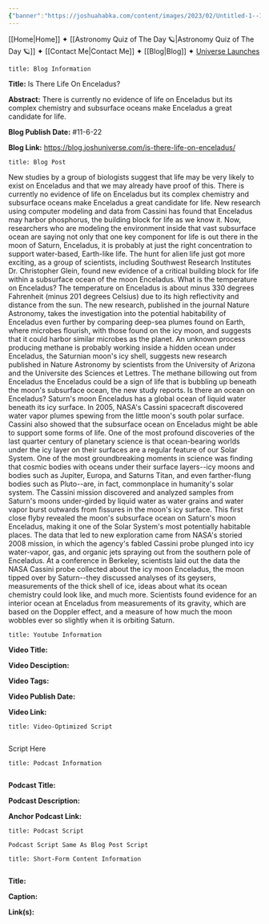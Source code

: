 ```yaml
---
{"banner":"https://joshuahabka.com/content/images/2023/02/Untitled-1--1--2--1-.webp","banner_x":0.5,"dg-publish":true,"permalink":"/blog/is-there-life-on-enceladus/","dgPassFrontmatter":true,"noteIcon":"","created":"","updated":""}
---
```




<div class="transclusion internal-embed is-loaded"><div class="markdown-embed">



[[Home\|Home]] ✦ [[Astronomy Quiz of The Day 🪐\|Astronomy Quiz of The Day 🪐]] ✦ [[Contact Me\|Contact Me]] ✦ [[Blog\|Blog]] ✦ [Universe Launches](https://stardashusa.com/)


</div></div>


```ad-info
title: Blog Information
```

**Title:** Is There Life On Enceladus?

**Abstract:** There is currently no evidence of life on Enceladus but its complex chemistry and subsurface oceans make Enceladus a great candidate for life.

**Blog Publish Date:** #11-6-22

**Blog Link:** https://blog.joshuniverse.com/is-there-life-on-enceladus/

```ad-abstract
title: Blog Post
```

New studies by a group of biologists suggest that life may be very likely to exist on Enceladus and that we may already have proof of this. There is currently no evidence of life on Enceladus but its complex chemistry and subsurface oceans make Enceladus a great candidate for life. New research using computer modeling and data from Cassini has found that Enceladus may harbor phosphorus, the building block for life as we know it. Now, researchers who are modeling the environment inside that vast subsurface ocean are saying not only that one key component for life is out there in the moon of Saturn, Enceladus, it is probably at just the right concentration to support water-based, Earth-like life. The hunt for alien life just got more exciting, as a group of scientists, including Southwest Research Institutes Dr. Christopher Glein, found new evidence of a critical building block for life within a subsurface ocean of the moon Enceladus.
What is the temperature on Enceladus?
The temperature on Enceladus is about minus 330 degrees Fahrenheit (minus 201 degrees Celsius) due to its high reflectivity and distance from the sun.
The new research, published in the journal Nature Astronomy, takes the investigation into the potential habitability of Enceladus even further by comparing deep-sea plumes found on Earth, where microbes flourish, with those found on the icy moon, and suggests that it could harbor similar microbes as the planet. An unknown process producing methane is probably working inside a hidden ocean under Enceladus, the Saturnian moon's icy shell, suggests new research published in Nature Astronomy by scientists from the University of Arizona and the Universite des Sciences et Lettres. The methane billowing out from Enceladus the Enceladus could be a sign of life that is bubbling up beneath the moon's subsurface ocean, the new study reports.
Is there an ocean on Enceladus?
Saturn's moon Enceladus has a global ocean of liquid water beneath its icy surface. In 2005, NASA's Cassini spacecraft discovered water vapor plumes spewing from the little moon's south polar surface. Cassini also showed that the subsurface ocean on Enceladus might be able to support some forms of life.
One of the most profound discoveries of the last quarter century of planetary science is that ocean-bearing worlds under the icy layer on their surfaces are a regular feature of our Solar System. One of the most groundbreaking moments in science was finding that cosmic bodies with oceans under their surface layers--icy moons and bodies such as Jupiter, Europa, and Saturns Titan, and even farther-flung bodies such as Pluto--are, in fact, commonplace in humanity's solar system.
The Cassini mission discovered and analyzed samples from Saturn's moons under-girded by liquid water as water grains and water vapor burst outwards from fissures in the moon's icy surface. This first close flyby revealed the moon's subsurface ocean on Saturn's moon Enceladus, making it one of the Solar System's most potentially habitable places. The data that led to new exploration came from NASA's storied 2008 mission, in which the agency's fabled Cassini probe plunged into icy water-vapor, gas, and organic jets spraying out from the southern pole of Enceladus.
At a conference in Berkeley, scientists laid out the data the NASA Cassini probe collected about the icy moon Enceladus, the moon tipped over by Saturn--they discussed analyses of its geysers, measurements of the thick shell of ice, ideas about what its ocean chemistry could look like, and much more. Scientists found evidence for an interior ocean at Enceladus from measurements of its gravity, which are based on the Doppler effect, and a measure of how much the moon wobbles ever so slightly when it is orbiting Saturn.

```ad-info
title: Youtube Information
```

**Video Title:**

**Video Desciption:**

**Video Tags:**

**Video Publish Date:**

**Video Link:**

```ad-abstract
title: Video-Optimized Script


```

Script Here

```ad-info
title: Podcast Information


```

**Podcast Title:**

**Podcast Description:**

**Anchor Podcast Link:**

```ad-info
title: Podcast Script

Podcast Script Same As Blog Post Script

```


```ad-info
title: Short-Form Content Information


```

**Title:**

**Caption:**

**Link(s):**

